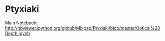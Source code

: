 Ptyxiaki
========

Main Notebook: http://nbviewer.ipython.org/github/Mixpap/Ptyxiaki/blob/master/Optical%20Depth.ipynb
